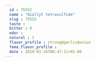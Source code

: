```yaml
---
  id : 75552
  name : "Diallyl tetrasulfide"
  slug : 75552
  taste : 
  bitter : 0
  odor : 
  natural : 1
  flavor_profile : strong@garlic@onion
  fema_flavor_profile : 
  date : 2019-03-26T08:47:11+01:00
---
```



